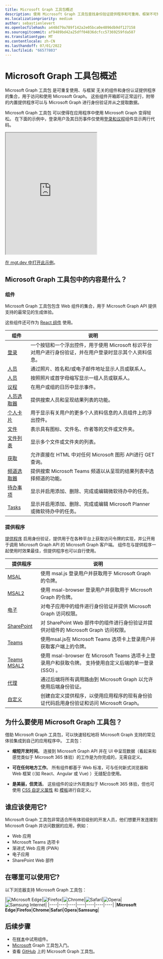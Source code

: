 ```yaml
---
title: Microsoft Graph 工具包概述
description: 使用 Microsoft Graph 工具包查找身份验证提供程序和可重用、框架不可知的 Web 组件，以便访问和使用 Microsoft Graph。
ms.localizationpriority: medium
author: sebastienlevert
ms.openlocfilehash: a448d79a789f142a2e05bca0e4096db9df127158
ms.sourcegitcommit: af9489bd42a25dff04836dcfcc57369259fda587
ms.translationtype: MT
ms.contentlocale: zh-CN
ms.lasthandoff: 07/01/2022
ms.locfileid: "66577803"
---
```

# <a name="microsoft-graph-toolkit-overview"></a>Microsoft Graph 工具包概述 

Microsoft Graph 工具包 是可重复使用、与框架 无关的组件和身份认证提供程序的集合，用于访问和使用 Microsoft Graph。 这些组件开箱即可正常运行，附带的内置提供程序可以与 Microsoft Graph 进行身份验证并从之提取数据。

Microsoft Graph 工具包 可以使得在应用程序中使用 Microsoft Graph 变得轻松。 在下面的示例中，登录用户及其日历事件仅使用[登录和](./components/login.md)[议程](./components/agenda.md)组件显示两行代码。

<iframe src="https://mgt.dev/iframe.html?id=samples-general--login-to-show-agenda&source=docs&source=docs" height="400"></iframe>

[在 mgt.dev 中打开此示例](https://mgt.dev/?path=/story/samples-general--login-to-show-agenda&source=docs)。

## <a name="whats-in-microsoft-graph-toolkit"></a>Microsoft Graph 工具包中的内容是什么？

### <a name="components"></a>组件

Microsoft Graph 工具包包含 Web 组件的集合，用于 Microsoft Graph API 提供支持的最常见的生成体验。

这些组件还可作为 [React 组件](./get-started/mgt-react.md) 使用。

|组件|说明|
|---------|-----------|
|[登录](./components/login.md)|一个按钮和一个浮出控件，用于使用 Microsoft 标识平台对用户进行身份验证，并在用户登录时显示其个人资料信息。|
|[人员](./components/person.md)|通过照片、姓名和/或电子邮件地址显示人员或联系人。|
|[人员](./components/people.md)|按照照片或首字母缩写显示一组人员或联系人。|
|[议程](./components/agenda.md)|在用户或组的日历中显示事件。|
|[人员选取器](./components/people-picker.md)|提供搜索人员和呈现结果列表的功能。|
|[个人卡片](./components/person-card.md)|用于显示有关用户的更多个人资料信息的人员组件上的浮出控件。|
|[文件](./components/file.md)|表示具有图标、文件名、作者等的文件或文件夹。|
|[文件列表](./components/file-list.md)|显示多个文件或文件夹的列表。|
|[获取](./components/get.md)|允许直接在 HTML 中对任何 Microsoft 图形 API进行 GET 查询。|
|[频道选取器](./components/teams-channel-picker.md)|提供搜索 Microsoft Teams 频道以从呈现的结果列表中选择频道的功能。|
|[待办事项](./components/todo.md)|显示并启用添加、删除、完成或编辑微软待办中的任务。|
|[Tasks](./components/tasks.md)|显示并启用添加、删除、完成或编辑 Microsoft Planner 或微软待办中的任务。|

### <a name="providers"></a>提供程序

[提供程序](./providers/providers.md) 启用身份验证，提供用于在各种平台上获取访问令牌的实现，并公开用于调用 Microsoft Graph API 的 Microsoft Graph 客户端。 组件在与提供程序一起使用时效果最佳，但提供程序也可以自行使用。

|提供程序|说明|
|---------|-----------|
|[MSAL](./providers/msal.md)|使用 msal.js 登录用户并获取用于 Microsoft Graph 的令牌。|
|[MSAL2](./providers/msal2.md)| 使用 msal-browser 登录用户并获取用于 Microsoft Graph 的令牌。|
|[电子](./providers/electron.md)|对电子应用中的组件进行身份验证并提供 Microsoft Graph 访问权限。|
|[SharePoint](./providers/sharepoint.md)|对 SharePoint Web 部件中的组件进行身份验证并提供对组件的 Microsoft Graph 访问权限。|
|[Teams](./providers/teams.md)|使用msal.js在 Microsoft Teams 选项卡上登录用户并获取客户端上的令牌。|
|[Teams MSAL2](./providers/teams-msal2.md)|使用 msal-browser 在 Microsoft Teams 选项卡上登录用户和获取令牌。 支持使用自定义后端的单一登录 (SSO) 。 |
|[代理](./providers/proxy.md)|通过后端将所有调用路由到 Microsoft Graph 以允许使用后端身份验证。|
|[自定义](./providers/custom.md)|创建自定义提供程序，以使用应用程序的现有身份验证代码启用身份验证和访问 Microsoft Graph。|

## <a name="why-use-microsoft-graph-toolkit"></a>为什么要使用 Microsoft Graph 工具包？

借助 Microsoft Graph 工具包，可以快速轻松地将 Microsoft Graph 支持的常见体验集成到自己的应用程序中。 工具包：

- **缩短开发时间**。 连接到 Microsoft Graph API 并在 UI 中呈现数据（看起来和感觉类似于 Microsoft 365 体验）的工作是为你完成的，无需自定义。

- **可在任何地方工作**。 所有组件都基于 Web 标准，可与任何新式浏览器和 Web 框架 (（如 React、Angular 或 Vue) ）无缝配合使用。 

- **是美丽，但灵活**。 这些组件的设计外观类似于 Microsoft 365 体验，但也可使用 [CSS 自定义属性](./customize-components/style.md) 和 [模板](./customize-components/templates.md)进行自定义。

## <a name="who-should-use-it"></a>谁应该使用它?

Microsoft Graph 工具包非常适合所有体验级别的开发人员，他们想要开发连接到 Microsoft Graph 并访问数据的应用，例如：
- Web 应用
- Microsoft Teams 选项卡
- 渐进式 Web 应用 (PWA)
- 电子应用
- SharePoint Web 部件

## <a name="where-can-i-use-it"></a>在哪里可以使用它?

以下浏览器支持 Microsoft Graph 工具包：

|![Microsoft Edge](images/edgeIcon.png)|![Firefox](images/firefoxIcon.png)|![Chrome](images/chromeIcon.png)|![Safari](images/safariIcon.png)|![Opera](images/operaIcon.png)|![Samsung Internet](images/samsungInternetIcon.png)|
|----|----|----|----|----|----|----|
|**Microsoft Edge**|**Firefox**|**Chrome**|**Safari**|**Opera**|**Samsung**|

## <a name="next-steps"></a>后续步骤

- 在[样本](https://mgt.dev)中试用组件。
- [Microsoft](./get-started/overview.md) Graph 工具包入门。
- 查看 [GitHub](https://aka.ms/mgt) 上的 Microsoft Graph 工具包。
